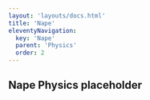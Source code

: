 ```yaml
---
layout: 'layouts/docs.html'
title: 'Nape'
eleventyNavigation:
  key: 'Nape'
  parent: 'Physics'
  order: 2
---
```


## Nape Physics placeholder